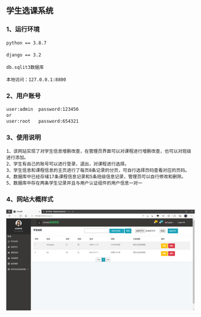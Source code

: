 ## 学生选课系统

### 1、运行环境

```
python == 3.8.7

django == 3.2

db.sqlit3数据库

本地访问：127.0.0.1:8800
```

### 2、用户账号

```
user:admin	password:123456
or
user:root	password:654321
```

### 3、使用说明

```
1、该网站实现了对学生信息增删改查，在管理员界面可以对课程进行增删改查，也可以对班级进行添加。
2、学生有自己的账号可以进行登录，退出，对课程进行选择。
3、学生信息和课程信息的主页进行了每页8条记录的分页，可自行选择页码查看对应的页码。
4、数据库中已经存储17条课程信息记录和5条班级信息记录，管理员可以自行修改和删除。
5、数据库中存在两条学生记录并且与用户认证组件的用户信息一对一
```

### 4、网站大概样式

![image-20220331180319037](assets/image-20220331180319037.png)